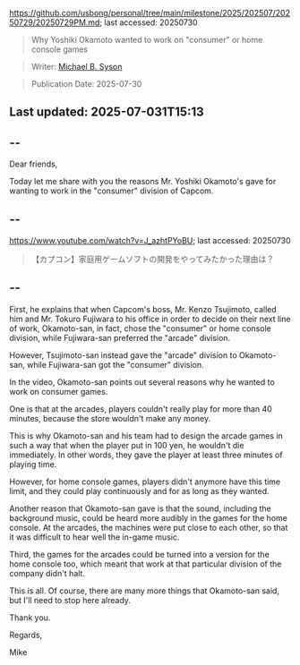 https://github.com/usbong/personal/tree/main/milestone/2025/202507/20250729/20250729PM.md; last accessed: 20250730

> Why Yoshiki Okamoto wanted to work on "consumer" or home console games

> Writer: [Michael B. Syson](https://www.linkedin.com/in/michaelsyson/)

> Publication Date: 2025-07-30

## Last updated: 2025-07-031T15:13

## --

Dear friends,

Today let me share with you the reasons Mr. Yoshiki Okamoto's gave for wanting to work in the "consumer" division of Capcom.

## --

https://www.youtube.com/watch?v=J_azhtPYoBU; last accessed: 20250730

> 【カプコン】家庭用ゲームソフトの開発をやってみたかった理由は？

## --

First, he explains that when Capcom's boss, Mr. Kenzo Tsujimoto, called him and Mr. Tokuro Fujiwara to his office in order to decide on their next line of work, Okamoto-san, in fact, chose the "consumer" or home console division, while Fujiwara-san preferred the "arcade" division. 

However, Tsujimoto-san instead gave the "arcade" division to Okamoto-san, while Fujiwara-san got the "consumer" division.

In the video, Okamoto-san points out several reasons why he wanted to work on consumer games.

One is that at the arcades, players couldn't really play for more than 40 minutes, because the store wouldn't make any money. 

This is why Okamoto-san and his team had to design the arcade games in such a way that when the player put in 100 yen, he wouldn't die immediately. In other words, they gave the player at least three minutes of playing time. 

However, for home console games, players didn't anymore have this time limit, and they could play continuously and for as long as they wanted.

Another reason that Okamoto-san gave is that the sound, including the background music, could be heard more audibly in the games for the home console. At the arcades, the machines were put close to each other, so that it was difficult to hear well the in-game music.

Third, the games for the arcades could be turned into a version for the home console too, which meant that work at that particular division of the company didn't halt.

This is all. Of course, there are many more things that Okamoto-san said, but I'll need to stop here already.

Thank you.

Regards,

Mike